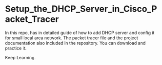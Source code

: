 # Setup_the_DHCP_Server_in_Cisco_Packet_Tracer

In this repo, has in detailed guide of how to add DHCP server and config it for small local area network. The packet tracer file and the project documentation also included in the repository. You can download and practice it.

Keep Learning.
